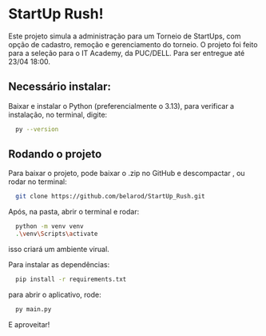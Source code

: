 
# StartUp Rush!

Este projeto simula a administração para um Torneio de StartUps, com opção de cadastro, remoção e gerenciamento do torneio.
O projeto foi feito para a seleção para o IT Academy, da PUC/DELL. Para ser entregue até 23/04 18:00.


## Necessário instalar:

Baixar e instalar o Python (preferencialmente o 3.13), para verificar a instalação, no terminal, digite: 
```bash
  py --version
```
    
## Rodando o projeto

Para baixar o projeto, pode baixar o .zip no GitHub e descompactar , ou rodar no terminal:
```bash
  git clone https://github.com/belarod/StartUp_Rush.git
```

Após, na pasta, abrir o terminal e rodar:
```bash
  python -m venv venv
  .\venv\Scripts\activate
```
isso criará um ambiente virual.

Para instalar as dependências:
```bash
  pip install -r requirements.txt
```
para abrir o aplicativo, rode:
```bash
  py main.py
```

E aproveitar!